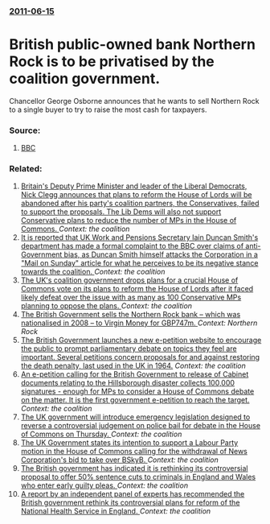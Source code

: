 ### [2011-06-15](/news/2011/06/15/index.md)

# British public-owned bank Northern Rock is to be privatised by the coalition government. 

Chancellor George Osborne announces that he wants to sell Northern Rock to a single buyer to try to raise the most cash for taxpayers.


### Source:

1. [BBC](http://www.bbc.co.uk/news/business-13783724)

### Related:

1. [Britain's Deputy Prime Minister and leader of the Liberal Democrats, Nick Clegg announces that plans to reform the House of Lords will be abandoned after his party's coalition partners, the Conservatives, failed to support the proposals. The Lib Dems will also not support Conservative plans to reduce the number of MPs in the House of Commons. ](/news/2012/08/6/britain-s-deputy-prime-minister-and-leader-of-the-liberal-democrats-nick-clegg-announces-that-plans-to-reform-the-house-of-lords-will-be-ab.md) _Context: the coalition_
2. [It is reported that UK Work and Pensions Secretary Iain Duncan Smith's department has made a formal complaint to the BBC over claims of anti-Government bias, as Duncan Smith himself attacks the Corporation in a "Mail on Sunday" article for what he perceives to be its negative stance towards the coalition. ](/news/2012/08/19/it-is-reported-that-uk-work-and-pensions-secretary-iain-duncan-smith-s-department-has-made-a-formal-complaint-to-the-bbc-over-claims-of-anti.md) _Context: the coalition_
3. [The UK's coalition government drops plans for a crucial House of Commons vote on its plans to reform the House of Lords after it faced likely defeat over the issue with as many as 100 Conservative MPs planning to oppose the plans. ](/news/2012/07/10/the-uk-s-coalition-government-drops-plans-for-a-crucial-house-of-commons-vote-on-its-plans-to-reform-the-house-of-lords-after-it-faced-likel.md) _Context: the coalition_
4. [The British Government sells the Northern Rock bank &ndash; which was nationalised in 2008 &ndash; to Virgin Money for GBP747m. ](/news/2011/11/17/the-british-government-sells-the-northern-rock-bank-ndash-which-was-nationalised-in-2008-ndash-to-virgin-money-for-agbp747m.md) _Context: Northern Rock_
5. [The British Government launches a new e-petition website to encourage the public to prompt parliamentary debate on topics they feel are important. Several petitions concern proposals for and against restoring the death penalty, last used in the UK in 1964.](/news/2011/08/4/the-british-government-launches-a-new-e-petition-website-to-encourage-the-public-to-prompt-parliamentary-debate-on-topics-they-feel-are-impo.md) _Context: the coalition_
6. [An e-petition calling for the British Government to release of Cabinet documents relating to the Hillsborough disaster collects 100,000 signatures - enough for MPs to consider a House of Commons debate on the matter. It is the first government e-petition to reach the target. ](/news/2011/08/23/an-e-petition-calling-for-the-british-government-to-release-of-cabinet-documents-relating-to-the-hillsborough-disaster-collects-100-000-sign.md) _Context: the coalition_
7. [The UK government will introduce emergency legislation designed to reverse a controversial judgement on police bail for debate in the House of Commons on Thursday. ](/news/2011/07/4/the-uk-government-will-introduce-emergency-legislation-designed-to-reverse-a-controversial-judgement-on-police-bail-for-debate-in-the-house.md) _Context: the coalition_
8. [The UK Government states its intention to support a Labour Party motion in the House of Commons calling for the withdrawal of News Corporation's bid to take over BSkyB. ](/news/2011/07/12/the-uk-government-states-its-intention-to-support-a-labour-party-motion-in-the-house-of-commons-calling-for-the-withdrawal-of-news-corporati.md) _Context: the coalition_
9. [The British government has indicated it is rethinking its controversial proposal to offer 50% sentence cuts to criminals in England and Wales who enter early guilty pleas. ](/news/2011/06/8/the-british-government-has-indicated-it-is-rethinking-its-controversial-proposal-to-offer-50-sentence-cuts-to-criminals-in-england-and-wale.md) _Context: the coalition_
10. [A report by an independent panel of experts has recommended the British government rethink its controversial plans for reform of the National Health Service in England. ](/news/2011/06/13/a-report-by-an-independent-panel-of-experts-has-recommended-the-british-government-rethink-its-controversial-plans-for-reform-of-the-nationa.md) _Context: the coalition_
